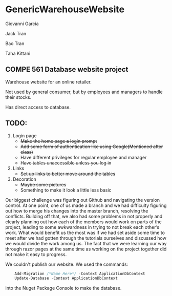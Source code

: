 # GenericWarehouseWebsite
Giovanni Garcia

Jack Tran

Bao Tran

Taha Kittani

## COMPE 561 Database website project
Warehouse website for an online retailer.

Not used by general consumer, but by employees and managers to handle their stocks.

Has direct access to database.

## TODO:
1.	Login page
	*	~~Make the home page a login prompt~~
	*   ~~Add some form of authentication like using Google(Mentioned after class)~~
	*	Have different privileges for regular employee and manager
	*	~~Have tables unaccessible unless you log in~~
2.	Links
	*	~~Set up links to better move around the tables~~
3.	Decoration
	*	~~Maybe some pictures~~
	*	Something to make it look a little less basic

Our biggest challenge was figuring out Github and navigating the version control. At one point, one of us made a branch and we had difficulty figuring out how to merge his changes into the master branch, resolving the conflicts. Building off that, we also had some problems in not properly and clearly planning out how each of the members would work on parts of the project, leading to some awkwardness in trying to not break each other’s work. What would benefit us the most was if we had set aside some time to meet after we had gotten through the tutorials ourselves and discussed how we would divide the work among us. The fact that we were learning our way through razor pages at the same time as working on the project together did not make it easy to progress.

We couldn't publish our website. We used the commands:
```C#
    Add-Migration /*Name Here*/ -Context ApplicationDbContext
    Update-Database -Context ApplicationDbContext
```
into the Nuget Package Console to make the database.
